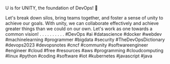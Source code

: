 U is for UNITY, the foundation of DevOps! 🤝

Let's break down silos, bring teams together, and foster a sense of unity to achieve our goals. With unity, we can collaborate effectively and achieve greater things than we could on our own. Let's work as one towards a common vision!
.
.
.
.
.
.
.
.
.
.
#DevOps #ai #datascience #docker #webdev #machinelearning #programmer #bigdata #security #TheDevOpsDictionary #devops2023 #devopsnotes #cncf  #community #softwareengineer #engineer #cloud #free #resources #aws #programming #cloudcomputing #linux #python #coding #software #iot #kubernetes #javascript #java